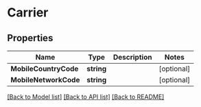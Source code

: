 # Carrier

## Properties

Name | Type | Description | Notes
------------ | ------------- | ------------- | -------------
**MobileCountryCode** | **string** |  |[optional] 
**MobileNetworkCode** | **string** |  |[optional] 

[[Back to Model list]](../README.md#documentation-for-models) [[Back to API list]](../README.md#documentation-for-api-endpoints) [[Back to README]](../README.md)


